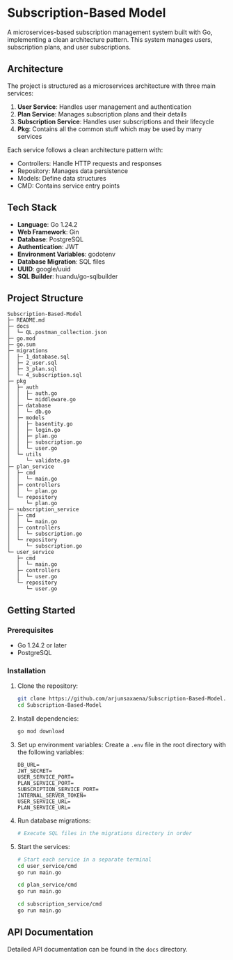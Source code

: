 # Subscription-Based Model

A microservices-based subscription management system built with Go, implementing a clean architecture pattern. This system manages users, subscription plans, and user subscriptions.

## Architecture

The project is structured as a microservices architecture with three main services:

1. **User Service**: Handles user management and authentication
2. **Plan Service**: Manages subscription plans and their details
3. **Subscription Service**: Handles user subscriptions and their lifecycle
4. **Pkg**: Contains all the common stuff which may be used by many services

Each service follows a clean architecture pattern with:
- Controllers: Handle HTTP requests and responses
- Repository: Manages data persistence
- Models: Define data structures
- CMD: Contains service entry points

## Tech Stack

- **Language**: Go 1.24.2
- **Web Framework**: Gin
- **Database**: PostgreSQL
- **Authentication**: JWT
- **Environment Variables**: godotenv
- **Database Migration**: SQL files
- **UUID**: google/uuid
- **SQL Builder**: huandu/go-sqlbuilder

## Project Structure
```
Subscription-Based-Model
├─ README.md
├─ docs
│  └─ QL.postman_collection.json
├─ go.mod
├─ go.sum
├─ migrations
│  ├─ 1_database.sql
│  ├─ 2_user.sql
│  ├─ 3_plan.sql
│  └─ 4_subscription.sql
├─ pkg
│  ├─ auth
│  │  ├─ auth.go
│  │  └─ middleware.go
│  ├─ database
│  │  └─ db.go
│  ├─ models
│  │  ├─ basentity.go
│  │  ├─ login.go
│  │  ├─ plan.go
│  │  ├─ subscription.go
│  │  └─ user.go
│  └─ utils
│     └─ validate.go
├─ plan_service
│  ├─ cmd
│  │  └─ main.go
│  ├─ controllers
│  │  └─ plan.go
│  └─ repository
│     └─ plan.go
├─ subscription_service
│  ├─ cmd
│  │  └─ main.go
│  ├─ controllers
│  │  └─ subscription.go
│  └─ repository
│     └─ subscription.go
└─ user_service
   ├─ cmd
   │  └─ main.go
   ├─ controllers
   │  └─ user.go
   └─ repository
      └─ user.go

```

## Getting Started

### Prerequisites

- Go 1.24.2 or later
- PostgreSQL

### Installation

1. Clone the repository:
   ```bash
   git clone https://github.com/arjunsaxaena/Subscription-Based-Model.git
   cd Subscription-Based-Model
   ```

2. Install dependencies:
   ```bash
   go mod download
   ```

3. Set up environment variables:
   Create a `.env` file in the root directory with the following variables:
   ```
   DB_URL=
   JWT_SECRET=
   USER_SERVICE_PORT=
   PLAN_SERVICE_PORT=
   SUBSCRIPTION_SERVICE_PORT=
   INTERNAL_SERVER_TOKEN=
   USER_SERVICE_URL=
   PLAN_SERVICE_URL=
   ```

4. Run database migrations:
   ```bash
   # Execute SQL files in the migrations directory in order
   ```

5. Start the services:
   ```bash
   # Start each service in a separate terminal
   cd user_service/cmd
   go run main.go

   cd plan_service/cmd
   go run main.go

   cd subscription_service/cmd
   go run main.go
   ```

## API Documentation

Detailed API documentation can be found in the `docs` directory.